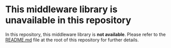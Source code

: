 # This middleware library is unavailable in this repository

In this repository, this middleware library is **not available**. Please refer to the [README.md](../../../../../../../README.md#some-middleware-libraries-and-projects-are-unavailable-in-this-repository) file at the root of this repository for further details.